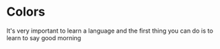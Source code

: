 
<!DOCTYPE html>
<html lang="en">
  <head>
    <meta charset="UTF-8" />
    <title>Spanish Vocabulary</title>
  
  </head>
<style>     {
    background-color: pink;
}
	</style>
 
  <body>
    <h1>Colors</h1>

   <p>It's very important to learn a language and the first thing you can do is to learn to say good morning</p>
  
  </body>
</html>
